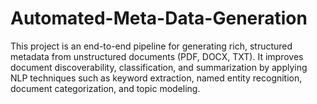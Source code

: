# Automated-Meta-Data-Generation
This project is an end-to-end pipeline for generating rich, structured metadata from unstructured documents (PDF, DOCX, TXT). It improves document discoverability, classification, and summarization by applying NLP techniques such as keyword extraction, named entity recognition, document categorization, and topic modeling. 
